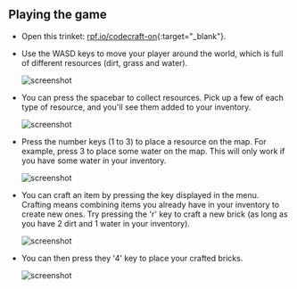 ## Playing the game

+ Open this trinket: [rpf.io/codecraft-on](https://rpf.io/codecraft-on){:target="_blank"}. 

+ Use the WASD keys to move your player around the world, which is full of different resources (dirt, grass and water).

    ![screenshot](images/craft-move.png)

+ You can press the spacebar to collect resources. Pick up a few of each type of resource, and you'll see them added to your inventory.

    ![screenshot](images/craft-pickup.png)

+ Press the number keys (1 to 3) to place a resource on the map. For example, press 3 to place some water on the map. This will only work if you have some water in your inventory.

    ![screenshot](images/craft-place-water.png)

+ You can craft an item by pressing the key displayed in the menu. Crafting means combining items you already have in your inventory to create new ones. Try pressing the 'r' key to craft a new brick (as long as you have 2 dirt and 1 water in your inventory).

    ![screenshot](images/craft-craft-brick.png)

+ You can then press they '4' key to place your crafted bricks.

    ![screenshot](images/craft-place-brick.png)



